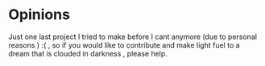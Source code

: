 # Opinions
Just one last project I tried to make before I cant anymore  (due to personal reasons ) :( , so if you would like to contribute and make light fuel to a dream that is clouded in darkness , please help.  
